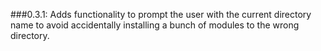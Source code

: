 ###0.3.1:
Adds functionality to prompt the user with the current directory name to avoid accidentally
installing a bunch of modules to the wrong directory.

